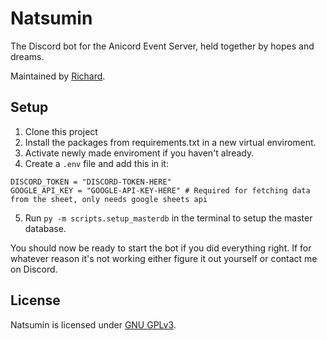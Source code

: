 # Natsumin

The Discord bot for the Anicord Event Server, held together by hopes and dreams.

Maintained by [Richard](https://github.com/TrhRichard).

## Setup

1. Clone this project
1. Install the packages from requirements.txt in a new virtual enviroment.
1. Activate newly made enviroment if you haven't already.
1. Create a `.env` file and add this in it:

```env
DISCORD_TOKEN = "DISCORD-TOKEN-HERE"
GOOGLE_API_KEY = "GOOGLE-API-KEY-HERE" # Required for fetching data from the sheet, only needs google sheets api
```

5. Run `py -m scripts.setup_masterdb` in the terminal to setup the master database.

You should now be ready to start the bot if you did everything right.
If for whatever reason it's not working either figure it out yourself
or contact me on Discord.

## License

Natsumin is licensed under [GNU GPLv3](./LICENSE).
